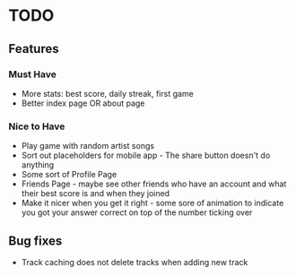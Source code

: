 # TODO

## Features
### Must Have
- More stats: best score, daily streak, first game
- Better index page OR about page 
### Nice to Have
- Play game with random artist songs  
- Sort out placeholders for mobile app - The share button doesn't do anything
- Some sort of Profile Page
- Friends Page - maybe see other friends who have an account and what their best score is and when they joined
- Make it nicer when you get it right - some sore of animation to indicate you got your answer correct on top of the number ticking over
## Bug fixes
- Track caching does not delete tracks when adding new track
